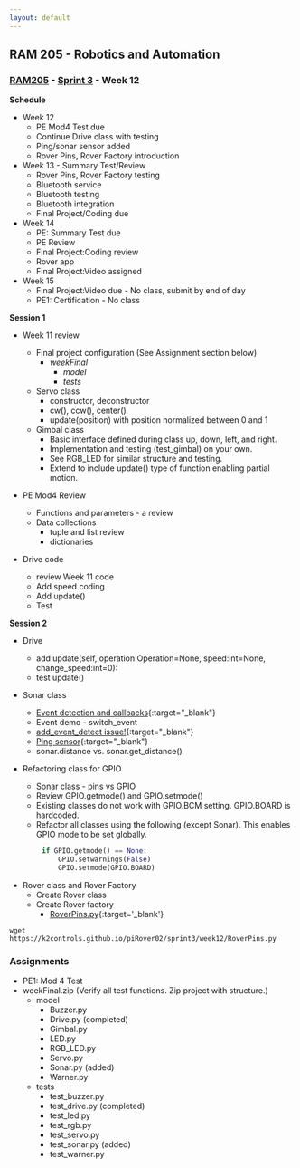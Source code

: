 ```yaml
---
layout: default
---
```


## RAM 205 - Robotics and Automation

### [RAM205](../../) - [Sprint 3](../) - Week 12

**Schedule**
- Week 12 
  - PE Mod4 Test due
  - Continue Drive class with testing 
  - Ping/sonar sensor added
  - Rover Pins, Rover Factory introduction
- Week 13 - Summary Test/Review
  - Rover Pins, Rover Factory testing
  - Bluetooth service
  - Bluetooth testing
  - Bluetooth integration
  - Final Project/Coding due
- Week 14  
  - PE: Summary Test due
  - PE Review
  - Final Project:Coding review
  - Rover app
  - Final Project:Video assigned
- Week 15 
  - Final Project:Video due - No class, submit by end of day
  - PE1: Certification - No class  

**Session 1**
- Week 11 review
  - Final project configuration (See Assignment section below)
    - *weekFinal*
      - *model*
      - *tests*
  - Servo class
    - constructor, deconstructor
    - cw(), ccw(), center()
    - update(position) with position normalized between 0 and 1
  - Gimbal class
    - Basic interface defined during class up, down, left, and right.
    - Implementation and testing (test_gimbal) on your own.
    - See RGB_LED for similar structure and testing.
    - Extend to include update() type of function enabling partial motion.
    
- PE Mod4 Review
  - Functions and parameters - a review
  - Data collections
    - tuple and list review
    - dictionaries

- Drive code 
  - review Week 11 code
  - Add speed coding
  - Add update()
  - Test
  

  
**Session 2**

- Drive
  - add update(self, operation:Operation=None, speed:int=None, change_speed:int=0):
  - test update()
       
- Sonar class 
  - [Event detection and callbacks](https://sourceforge.net/p/raspberry-gpio-python/wiki/Examples/){:target="_blank"}
  - Event demo - switch_event  
  - [add_event_detect issue!](event_detect_issue.md){:target="_blank"}
  - [Ping sensor](https://onlinesrs.co/product/ultrasonic-wave-detector-ranging-module-hc-sr04-hc-sr04-hcsr04-distance-sensor/){:target="_blank"}
  - sonar.distance vs. sonar.get_distance()
  
- Refactoring class for GPIO
  - Sonar class - pins vs GPIO
  - Review GPIO.getmode() and GPIO.setmode() 
  - Existing classes do not work with GPIO.BCM setting. GPIO.BOARD is hardcoded.
  - Refactor all classes using the following (except Sonar). This enables GPIO mode to be set globally.

```Python
        if GPIO.getmode() == None:
            GPIO.setwarnings(False)
            GPIO.setmode(GPIO.BOARD)
```
  
- Rover class and Rover Factory
  - Create Rover class
  - Create Rover factory
    - [RoverPins.py](RoverPins.py){:target='_blank'}

```Console
wget https://k2controls.github.io/piRover02/sprint3/week12/RoverPins.py  
```

### Assignments

- PE1: Mod 4 Test
- weekFinal.zip (Verify all test functions. Zip project with structure.)
  - model
    - Buzzer.py
    - Drive.py  (completed)
    - Gimbal.py
    - LED.py
    - RGB_LED.py
    - Servo.py
    - Sonar.py  (added)
    - Warner.py
  - tests
    - test_buzzer.py
    - test_drive.py (completed)
    - test_led.py
    - test_rgb.py
    - test_servo.py
    - test_sonar.py (added)
    - test_warner.py       
